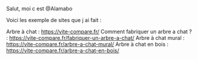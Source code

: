 Salut, moi c est @Alamabo

Voici les exemple de sites que j ai fait :

Arbre à chat : https://vite-compare.fr/
Comment fabriquer un arbre a chat ? : https://vite-compare.fr/fabriquer-un-arbre-a-chat/
Arbre à chat mural : https://vite-compare.fr/arbre-a-chat-mural/
Arbre à chat en bois : https://vite-compare.fr/arbre-a-chat-en-bois/
